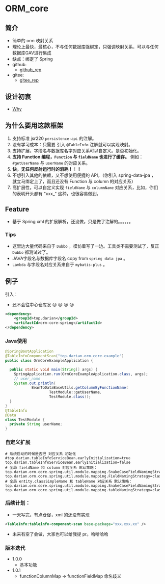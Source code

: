 # ORM_core 

## 简介

- 简单的 orm 映射关系
- 理论上最快，最核心，不与任何数据库强绑定，只强调映射关系，可以与任何数据库GAV进行集成
- 缺点：绑定了 Spring
- github:
  - <a href="https://github.com/Darian1996/orm-core" target="_blank">github_rep</a>
- gitee:
  - <a href="https://gitee.com/Darian1996/orm-core" target="_blank">gitee_rep</a>


## 设计初衷 

- [Why](/Why.md) 

## 为什么要用这款框架 

1. 支持标准 jsr220 `persistence-api` 的注解。
2. 没有学习成本：只需要 引入 `@TableInfo` 注解就可以实现映射。
3. 支持扩展，字段名与数据库名字对应关系可以自定义。是否初始化。
4. **支持 Function 编程，`Function` 与 `fieldName` 也进行了缓存。**  例如：`#getUserName` 与 `userName` 的对应关系。
5. **快，无任何反射运行时的消耗！！！**
6. 不想引入其他的依赖，又不想使用便捷的 API，（你引入 spring-data-jpa ，就立马绑定上了，而且还没有 Function 与 column 的对应关系）
7. 高扩展性，可以自定义实现 `fieldName` 与 `columnName` 对应关系，比如，你们的表明开头都有 "xxx_" 这种，也很容易做到。

## Feature

- 基于 Spring xml 的扩展解析，还没做，只是做了注解的。。。。。。


### Tips

- 这里边大量代码来自于 `Dubbo` ，模仿着写了一边。工具类不需要测试了，反正 `Dubbo` 都测试过了。
- JAVA字段名与数据库字段名 copy from `spring data jpa` 。 
- `Lambda` 与字段名对应关系来自于 `mybatis-plus`  。



## 例子

引入：

- 还不会往中心仓库发 :cry: :cry: :cry:  :cry: ​

```xml
<dependency>
    <groupId>top.darian</groupId>
    <artifactId>orm-core-spring</artifactId>
</dependency>
```



### Java使用

```java
@SpringBootApplication
@TableInfoComponentScan("top.darian.orm.core.example")
public class OrmCoreExampleApplication {

  public static void main(String[] args) {
    SpringApplication.run(OrmCoreExampleApplication.class, args);
    // user_name
    System.out.println(
            BeanToDataBaseUtils.getColumnByFunctionName(
                    TestModule::getUserName,
                    TestModule.class));
  }
}
@TableInfo
@Data
class TestModule {
  private String userName;
}
```

### 自定义扩展

```properties
# 系统启动的时候是否把 对应关系 初始化
#top.darian.tableInfoServiceBean.earlyInitialization=true
top.darian.tableInfoServiceBean.earlyInitialization=false
# 全局 fieldName 和 column 对应关系 默认策略： top.darian.orm.core.spring.util.module.mapping.SnakeCaseFieldNamingStrategy
top.darian.orm.core.spring.util.module.mapping.FieldNamingStrategy=classFullName
# 全局 entity.classSimpleName 和 tableName 对应关系 默认策略： top.darian.orm.core.spring.util.module.mapping.SnakeCaseFieldNamingStrategy
top.darian.orm.core.spring.util.module.mapping.tableNamingStrategy=classFullName

```


### 后续计划：

- 一天写完，有点仓促，xml 的还没有实现 

```xml
<TableInfo:tableinfo-component-scan base-package="xxx.xxx.xx" />
```

- 未来有空了会做，大家也可以给我提 pr。哈哈哈哈

### 版本迭代

- 1.0.0
  - 基本功能
- 1.0.1
  - functionColumnMap -> functionFieldMap 命名歧义



